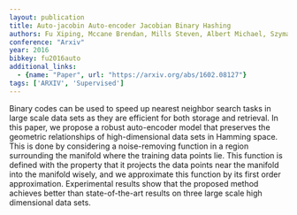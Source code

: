 ```yaml
---
layout: publication
title: Auto-jacobin Auto-encoder Jacobian Binary Hashing
authors: Fu Xiping, Mccane Brendan, Mills Steven, Albert Michael, Szymanski Lech
conference: "Arxiv"
year: 2016
bibkey: fu2016auto
additional_links:
  - {name: "Paper", url: "https://arxiv.org/abs/1602.08127"}
tags: ['ARXIV', 'Supervised']
---
```

Binary codes can be used to speed up nearest neighbor search tasks in large
scale data sets as they are efficient for both storage and retrieval. In this
paper, we propose a robust auto-encoder model that preserves the geometric
relationships of high-dimensional data sets in Hamming space. This is done by
considering a noise-removing function in a region surrounding the manifold
where the training data points lie. This function is defined with the property
that it projects the data points near the manifold into the manifold wisely,
and we approximate this function by its first order approximation. Experimental
results show that the proposed method achieves better than state-of-the-art
results on three large scale high dimensional data sets.
